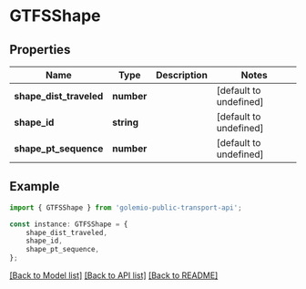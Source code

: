 # GTFSShape


## Properties

Name | Type | Description | Notes
------------ | ------------- | ------------- | -------------
**shape_dist_traveled** | **number** |  | [default to undefined]
**shape_id** | **string** |  | [default to undefined]
**shape_pt_sequence** | **number** |  | [default to undefined]

## Example

```typescript
import { GTFSShape } from 'golemio-public-transport-api';

const instance: GTFSShape = {
    shape_dist_traveled,
    shape_id,
    shape_pt_sequence,
};
```

[[Back to Model list]](../README.md#documentation-for-models) [[Back to API list]](../README.md#documentation-for-api-endpoints) [[Back to README]](../README.md)
